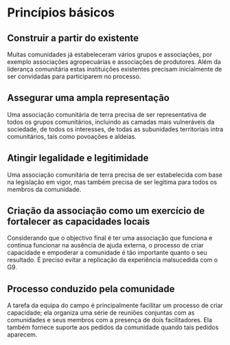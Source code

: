 # Princípios básicos

## Construir a partir do existente

Muitas comunidades já estabeleceram vários grupos e associações, por exemplo associações agropecuárias e associações de produtores. Além da liderança comunitária estas instituições existentes precisam inicialmente de ser convidadas para participarem no processo.

## Assegurar uma ampla representação

Uma associação comunitária de terra precisa de ser representativa de todos os grupos comunitários, incluindo as camadas mais vulneráveis da sociedade, de todos os interesses, de todas as subunidades territoriais intra comunitários, tais como povoações e aldeias.

## Atingir legalidade e legitimidade

Uma associação comunitária de terra precisa de ser estabelecida com base na legislação em vigor, mas também precisa de ser legítima para todos os membros da comunidade.

## Criação da associação como um exercício de fortalecer as capacidades locais

Considerando que o objectivo final é ter uma associação que funciona e continua funcionar na ausência de ajuda externa, o processo de criar capacidade e empoderar a comunidade é tão importante quanto o seu resultado. É preciso evitar a replicação da experiência malsucedida com o G9.

## Processo conduzido pela comunidade

A tarefa da equipa do campo é principalmente facilitar um processo de criar capacidade; ela organiza uma série de reuniões conjuntas com as comunidades e seus membros com a presença de dois facilitadores. Ela também fornece suporte aos pedidos da comunidade quando tais pedidos aparecem.

